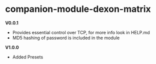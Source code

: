 # companion-module-dexon-matrix

**V0.0.1**
* Provides essential control over TCP, for more info look in HELP.md
* MD5 hashing of password is included in the module

**V1.0.0**
* Added Presets